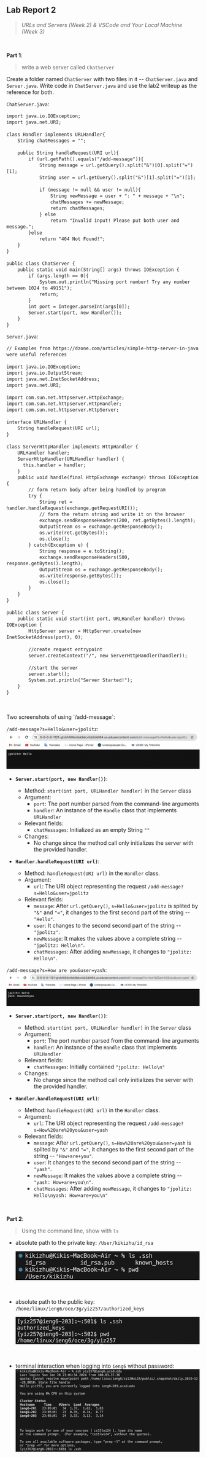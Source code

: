 ## Lab Report 2
> *URLs and Servers (Week 2) & VSCode and Your Local Machine (Week 3)*

<br />

**Part 1**: 
> write a web server called `ChatServer`

Create a folder named `ChatServer` with two files in it -- `ChatServer.java` and `Server.java`.
Write code in `ChatServer.java` and use the lab2 writeup as the reference for both.

`ChatServer.java`:
```
import java.io.IOException;
import java.net.URI;

class Handler implements URLHandler{
    String chatMessages = "";

    public String handleRequest(URI url){
        if (url.getPath().equals("/add-message")){
            String message = url.getQuery().split("&")[0].split("=")[1];
            String user = url.getQuery().split("&")[1].split("=")[1];

            if (message != null && user != null){
                String newMessage = user + ": " + message + "\n";
                chatMessages += newMessage;
                return chatMessages;
            } else 
                return "Invalid input! Please put both user and message.";
        }else
            return "404 Not Found!";
    }
}

public class ChatServer {
    public static void main(String[] args) throws IOException {
        if (args.length == 0){
            System.out.println("Missing port number! Try any number between 1024 to 49151");
            return;
        }
        int port = Integer.parseInt(args[0]);
        Server.start(port, new Handler());
    }
}
```

`Server.java`:
```
// Examples from https://dzone.com/articles/simple-http-server-in-java were useful references

import java.io.IOException;
import java.io.OutputStream;
import java.net.InetSocketAddress;
import java.net.URI;

import com.sun.net.httpserver.HttpExchange;
import com.sun.net.httpserver.HttpHandler;
import com.sun.net.httpserver.HttpServer;

interface URLHandler {
    String handleRequest(URI url);
}

class ServerHttpHandler implements HttpHandler {
    URLHandler handler;
    ServerHttpHandler(URLHandler handler) {
      this.handler = handler;
    }
    public void handle(final HttpExchange exchange) throws IOException {
        // form return body after being handled by program
        try {
            String ret = handler.handleRequest(exchange.getRequestURI());
            // form the return string and write it on the browser
            exchange.sendResponseHeaders(200, ret.getBytes().length);
            OutputStream os = exchange.getResponseBody();
            os.write(ret.getBytes());
            os.close();
        } catch(Exception e) {
            String response = e.toString();
            exchange.sendResponseHeaders(500, response.getBytes().length);
            OutputStream os = exchange.getResponseBody();
            os.write(response.getBytes());
            os.close();
        }
    }
}

public class Server {
    public static void start(int port, URLHandler handler) throws IOException {
        HttpServer server = HttpServer.create(new InetSocketAddress(port), 0);

        //create request entrypoint
        server.createContext("/", new ServerHttpHandler(handler));

        //start the server
        server.start();
        System.out.println("Server Started!");
    }
}
```
<br />
<br />
Two screenshots of using `/add-message`:

`/add-message?s=Hello&user=jpolitz`:
![Image](first.png)


* **`Server.start(port, new Handler())`**:
  - Method: `start(int port, URLHandler handler)` in the `Server` class
  - Argument:
    - `port`: The port number parsed from the command-line arguments
    - `handler`: An instance of the `Handle` class that implements `URLHandler`
  - Relevant fields:
       - `chatMessages`: Initialized as an empty String `""`
  - Changes:
    - No change since the method call only initializes the server with the provided handler.
    
* **`Handler.handleRequest(URI url)`**:
  - Method: `handleRequest(URI url)` in the `Handler` class.
  - Argument:
    - `url`: The URI object representing the request `/add-message?s=Hello&user=jpolitz`
  - Relevant fields:
    - `message`: After `url.getQuery()`, `s=Hello&user=jpolitz` is splited by `"&"` and `"="`,
      it changes to the first second part of the string -- `"Hello"`.
    - `user`: It changes to the second second part of the string -- `"jpolitz"`.
    - `newMessage`: It makes the values above a complete string -- `"jpolitz: Hello\n"`.
    - `chatMessages`: After adding `newMessage`, it changes to `"jpolitz: Hello\n"`.


`/add-message?s=How are you&user=yash`:
![Image](second.png)

* **`Server.start(port, new Handler())`**:
  - Method: `start(int port, URLHandler handler)` in the `Server` class
  - Argument:
    - `port`: The port number parsed from the command-line arguments
    - `handler`: An instance of the `Handle` class that implements `URLHandler`
  - Relevant fields:
       - `chatMessages`: Initially contained `"jpolitz: Hello\n"`
  - Changes:
    - No change since the method call only initializes the server with the provided handler.
    
* **`Handler.handleRequest(URI url)`**:
  - Method: `handleRequest(URI url)` in the `Handler` class.
  - Argument:
    - `url`: The URI object representing the request `/add-message?s=How%20are%20you&user=yash`
  - Relevant fields:
    - `message`: After `url.getQuery()`, `s=How%20are%20you&user=yash` is splited by `"&"` and `"="`,
      it changes to the first second part of the string -- `"How+are+you"`.
    - `user`: It changes to the second second part of the string -- `"yash"`.
    - `newMessage`: It makes the values above a complete string -- `"yash: How+are+you\n"`.
    - `chatMessages`: After adding `newMessage`, it changes to `"jpolitz: Hello\nyash: How+are+you\n"`

<br />

**Part 2**: 
> Using the command line, show with `ls`

* absolute path to the private key: `/User/kikizhu/id_rsa`
  
  ![Image](1.png)
  
  <br />
* absolute path to the public key: `/home/linux/ieng6/oce/3g/yiz257/authorized_keys`
  
  ![Image](2.png)
  
  <br />
  
* terminal interaction when logging into `ieng6` without password:
  ![Image](3.png)

